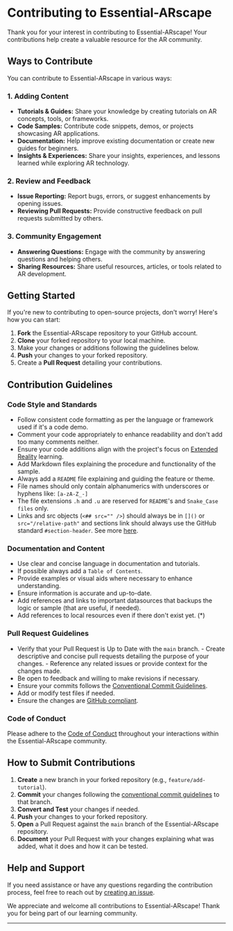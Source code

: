 # Contributing to Essential-ARscape

Thank you for your interest in contributing to Essential-ARscape! Your contributions help create a valuable resource for the AR community.

## Ways to Contribute

You can contribute to Essential-ARscape in various ways:

### 1. Adding Content

- **Tutorials & Guides:** Share your knowledge by creating tutorials on AR concepts, tools, or frameworks.
- **Code Samples:** Contribute code snippets, demos, or projects showcasing AR applications.
- **Documentation:** Help improve existing documentation or create new guides for beginners.
- **Insights & Experiences:** Share your insights, experiences, and lessons learned while exploring AR technology.

### 2. Review and Feedback

- **Issue Reporting:** Report bugs, errors, or suggest enhancements by opening issues.
- **Reviewing Pull Requests:** Provide constructive feedback on pull requests submitted by others.

### 3. Community Engagement

- **Answering Questions:** Engage with the community by answering questions and helping others.
- **Sharing Resources:** Share useful resources, articles, or tools related to AR development.

## Getting Started

If you're new to contributing to open-source projects, don't worry! Here's how you can start:

1. **Fork** the Essential-ARscape repository to your GitHub account.
2. **Clone** your forked repository to your local machine.
3. Make your changes or additions following the guidelines below.
4. **Push** your changes to your forked repository.
5. Create a **Pull Request** detailing your contributions.

## Contribution Guidelines

### Code Style and Standards

- Follow consistent code formatting as per the language or framework used if it's a code demo.
- Comment your code appropriately to enhance readability  and don't add too many comments neither.
- Ensure your code additions align with the project's focus on [Extended Reality](README.md) learning.
- Add Markdown files explaining the procedure and functionality of the sample.
- Always add a `README` file explaining and guiding the feature or theme.
- File names should only contain alphanumerics with underscores or hyphens like: `[a-zA-Z_-]`
- The file extensions `.h` and `.u` are reserved for `README`'s and `Snake_Case files` only.
- Links and src objects (`<## src="" />`) should always be in `[]()`  or `src="/relative-path"` and sections link should always use the GitHub standard `#section-header`. See more [here](/Styles-Guidelines.md).

### Documentation and Content

- Use clear and concise language in documentation and tutorials.
- If possible always add a `Table of Contents`.
- Provide examples or visual aids where necessary to enhance understanding.
- Ensure information is accurate and up-to-date.
- Add references and links to important datasources that backups the logic or sample (that are useful, if needed).
- Add references to local resources even if there don't exist yet. (*)

### Pull Request Guidelines
- Verify that your Pull Request is Up to Date with the `main` branch. - Create descriptive and concise pull requests detailing the purpose of your changes. - Reference any related issues or provide context for the changes made.
- Be open to feedback and willing to make revisions if necessary.
- Ensure your commits follows the [Conventional Commit Guidelines](https://www.conventionalcommits.org/en/v1.0.0/).
- Add or modify test files if needed. 
- Ensure the changes are [GitHub compliant](Styles-Guidelines.md).

### Code of Conduct

Please adhere to the [Code of Conduct](CODE_OF_CONDUCT.md) throughout your interactions within the Essential-ARscape community.

## How to Submit Contributions

1. **Create** a new branch in your forked repository (e.g., `feature/add-tutorial`).
2. **Commit** your changes following the [conventional commit guidelines](https://www.conventionalcommits.org/en/v1.0.0/) to that branch.
3. **Convert and Test** your changes if needed.
4. **Push** your changes to your forked repository.
5. **Open** a Pull Request against the `main` branch of the Essential-ARscape repository.
6. **Document** your Pull Request with your changes explaining what was added, what it does and how it can be tested.

## Help and Support

If you need assistance or have any questions regarding the contribution process, feel free to reach out by [creating an issue](../../issues).

We appreciate and welcome all contributions to Essential-ARscape! Thank you for being part of our learning community.

---
